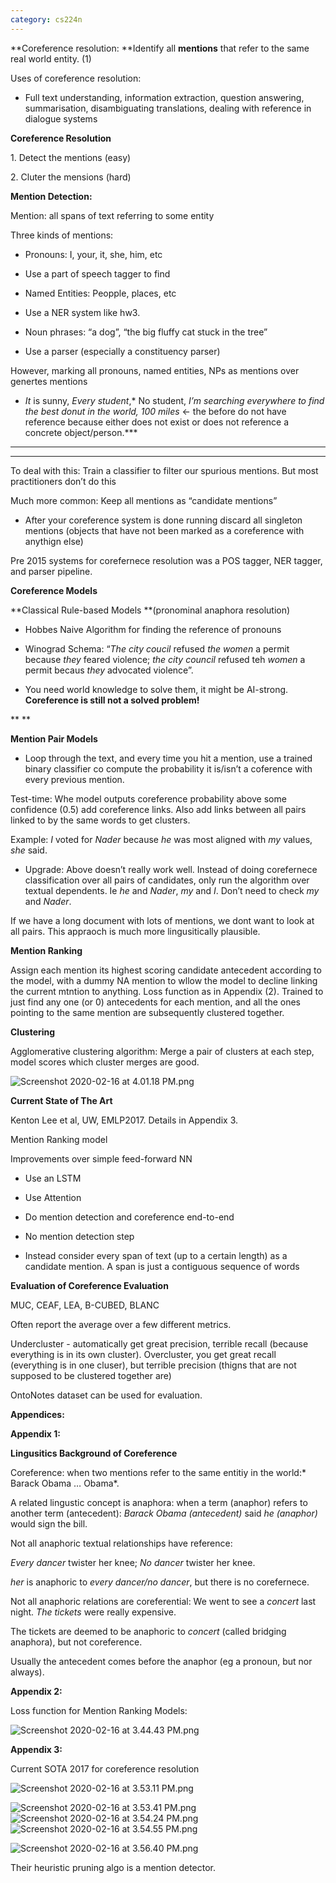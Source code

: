 ```yaml
---
category: cs224n
---
```


**Coreference resolution: **Identify all **mentions** that refer to the same real world entity. (1)

Uses of coreference resolution:

 - Full text understanding, information extraction, question answering, summarisation, disambiguating translations, dealing with reference in dialogue systems

**Coreference Resolution**

1\. Detect the mentions (easy)

2\. Cluter the mensions (hard)

**Mention Detection:**

 Mention: all spans of text referring to some entity

Three kinds of mentions:

- Pronouns: I, your, it, she, him, etc

 - Use a part of speech tagger to find

- Named Entities: Peopple, places, etc

 - Use a NER system like hw3.

- Noun phrases: “a dog”, “the big fluffy cat stuck in the tree”

 - Use a parser (especially a constituency parser)

However, marking all pronouns, named entities, NPs as mentions over genertes mentions

 - *It* is sunny, *Every student*,* No student, *I’m searching everywhere to find *the best donut in the world, 100 miles** \<- the before do not have reference because either does not exist or does not reference a concrete object/person.***

***
***

To deal with this: Train a classifier to filter our spurious mentions. But most practitioners don’t do this

Much more common: Keep all mentions as “candidate mentions”

 - After your coreference system is done running discard all singleton mentions (objects that have not been marked as a coreference with anythign else)

Pre 2015 systems for corefernece resolution was a POS tagger, NER tagger, and parser pipeline.

**Coreference Models**

**Classical Rule-based Models **(pronominal anaphora resolution)

 - Hobbes Naive Algorithm for finding the reference of pronouns

 - Winograd Schema: “*The city coucil* refused *the women* a permit because *they* feared violence; *the city council* refused teh *women* a permit becaus *they* advocated violence”.

 - You need world knowledge to solve them, it might be AI-strong. **Coreference is still not a solved problem!**

**
**

**Mention Pair Models**

 - Loop through the text, and every time you hit a mention, use a trained binary classifier co compute the probability it is/isn’t a coference with every previous mention.

Test-time: Whe model outputs coreference probability above some confidence (0.5) add coreference links. Also add links between all pairs linked to by the same words to get clusters. 

Example: *I* voted for *Nader* because *he* was most aligned with *my* values, *she* said.

 - Upgrade: Above doesn’t really work well. Instead of doing corefernece classification over all pairs of candidates, only run the algorithm over textual dependents. Ie *he* and *Nader*, *my* and *I*. Don’t need to check *my* and *Nader*. 

If we have a long document with lots of mentions, we dont want to look at all pairs. This appraoch is much more lingusitically plausible.

**Mention Ranking**

Assign each mention its highest scoring candidate antecedent according to the model, with a dummy NA mention to wllow the model to decline linking the current mtntion to anything. Loss function as in Appendix (2). Trained to just find any one (or 0) antecedents for each mention, and all the ones pointing to the same mention are subsequently clustered together.

**Clustering**

Agglomerative clustering algorithm: Merge a pair of clusters at each step, model scores which cluster merges are good.

![Screenshot 2020-02-16 at 4.01.18 PM.png](resources/B43A06B9AE8164BD5FEEBFEB3F17985F.png)

**Current State of The Art**

Kenton Lee et al, UW, EMLP2017\. Details in Appendix 3\. 

Mention Ranking model

Improvements over simple feed-forward NN

 - Use an LSTM

 - Use Attention

 - Do mention detection and coreference end-to-end

 - No mention detection step

 - Instead consider every span of text (up to a certain length) as a candidate mention. A span is just a contiguous sequence of words 

**Evaluation of Coreference Evaluation**

MUC, CEAF, LEA, B-CUBED, BLANC

Often report the average over a few different metrics.

Undercluster - automatically get great precision, terrible recall (because everything is in its own cluster). Overcluster, you get great recall (everything is in one cluser), but terrible precision (thigns that are not supposed to be clustered together are)

OntoNotes dataset can be used for evaluation.

**Appendices:**

**Appendix 1:**

**Lingusitics Background of Coreference**

Coreference: when two mentions refer to the same entitiy in the world:* Barack Obama … Obama*.

A related lingustic concept is anaphora: when a term (anaphor) refers to another term (antecedent): *Barack Obama (antecedent)* said *he (anaphor)* would sign the bill.

Not all anaphoric textual relationships have reference:

*Every dancer* twister her knee; *No dancer* twister her knee. 

*her* is anaphoric to *every dancer/no dancer*, but there is no corefernece.

Not all anaphoric relations are coreferential: We went to see a *concert* last night. *The tickets* were really expensive. 

The tickets are deemed to be anaphoric to *concert* (called bridging anaphora), but not coreference. 

Usually the antecedent comes before the anaphor (eg a pronoun, but nor always).

**Appendix 2:**

Loss function for Mention Ranking Models:

![Screenshot 2020-02-16 at 3.44.43 PM.png](resources/94EF916CCC70103A5D018BF7EA773F25.png)

**Appendix 3:**

 Current SOTA 2017 for coreference resolution

![Screenshot 2020-02-16 at 3.53.11 PM.png](resources/3976DFCFD3609A8F1C4C73516D3FD413.png)

![Screenshot 2020-02-16 at 3.53.41 PM.png](resources/6DC313EE4C566E6F798CE86104E71989.png)![Screenshot 2020-02-16 at 3.54.24 PM.png](resources/D49914130512A725ECCF1274D7CCA337.png)![Screenshot 2020-02-16 at 3.54.55 PM.png](resources/986422EDAED52E2D161EB4504F18763F.png)

![Screenshot 2020-02-16 at 3.56.40 PM.png](resources/E7086E96F90DD86C597DEE4AE8B7898B.png)

Their heuristic pruning algo is a mention detector.